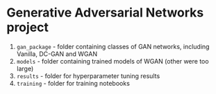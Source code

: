 # Generative Adversarial Networks project

1. `gan_package` - folder containing classes of GAN networks, including Vanilla, DC-GAN and WGAN
2. `models` - folder containing trained models of WGAN (other were too large)
3. `results` - folder for hyperparameter tuning results
4. `training` - folder for training notebooks